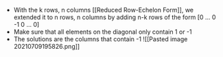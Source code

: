 - With the k rows, n columns [[Reduced Row-Echelon Form]], we extended it to n rows, n columns by adding n-k rows of the form [0 ... 0 -1 0 ... 0]
- Make sure that all elements on the diagonal only contain 1 or -1
- The solutions are the columns that contain -1 
![[Pasted image 20210709195826.png]]